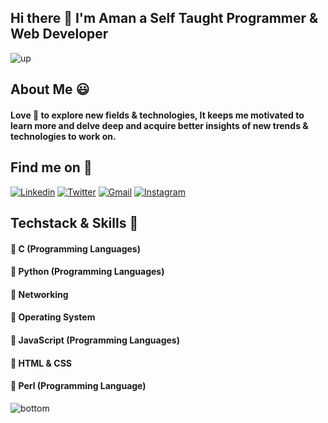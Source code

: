 ## Hi there 👋 I'm Aman a Self Taught Programmer & Web Developer
![up](https://media.giphy.com/media/3osxY9kuM2NGUfvThe/giphy.gif)
## About Me :smiley: 
#### Love :blue_heart: to explore new fields & technologies, It keeps me motivated to learn more and delve deep and acquire better insights of new trends & technologies to work on.

## Find me on :mag_right: 

<a href="https://www.linkedin.com/in/aman-r-558b38186/" target="_blank"><img src="https://img.shields.io/badge/-Linkedin-blue?style=flat-square&logo=Linkedin&logoColor=white" alt="Linkedin"></a> 
<a href="https://twitter.com/_amanraza" target="_blank"><img src="https://img.shields.io/badge/-Twitter-1ca0f1?style=flat-square&labelColor=1ca0f1&logo=twitter&logoColor=white" alt="Twitter"></a> 
<a href="mailto:amanraza1234@gmail.com" target="_blank"><img src="https://img.shields.io/badge/-Gmail-c14438?style=flat-square&logo=Gmail&logoColor=white" alt="Gmail"></a>
<a href="https://instagram.com/_theamanraza/" target="_blank"><img src="https://img.shields.io/badge/-Instagram-C13584?style=flat-square&labelColor=C13584&logo=instagram&logoColor=white" alt="Instagram"></a>

## Techstack & Skills :dart:

#### :radio_button: C (Programming Languages)
#### :radio_button: Python (Programming Languages)
#### :radio_button: Networking
#### :radio_button: Operating System
#### :radio_button: JavaScript (Programming Languages)
#### :radio_button: HTML & CSS
#### :radio_button: Perl (Programming Language)

![bottom](https://www.nicepng.com/png/full/82-821447_receive-updates-from-calgary-dream-centre-footer-city.png)
